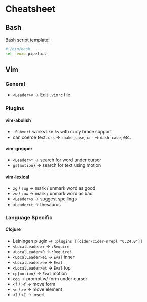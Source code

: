 # Cheatsheet

## Bash
Bash script template:
```bash
#!/bin/bash
set -euxo pipefail
```

## Vim

### General
* `<Leader>v` -> Edit `.vimrc` file

### Plugins

#### vim-abolish
* `:Subvert` works like `%s` with curly brace support
* can coerce text: `crs` -> `snake_case`, `cr-` -> `dash-case`, etc.


#### vim-grepper
* `<Leader>*` -> search for word under cursor
* `gs{motion}` -> search for text using motion

#### vim-lexical
* `zg` / `zug` -> mark / unmark word as good
* `zw` / `zuw` -> mark / unmark word as bad
* `<Leader>s` -> suggest spellings
* `<Leader>t` -> thesaurus

### Language Specific

#### Clojure
* Leiningen plugin -> `:plugins [[cider/cider-nrepl "0.24.0"]]`
* `<LocalLeader>r` -> `:Require`
* `<LocalLeader>R` -> `:Require!`
* `<LocalLeader>ei` -> `Eval` inner
* `<LocalLeader>ee` -> `Eval`
* `<LocalLeader>et` -> `Eval` top
* `cp{motion}` -> `Eval` motion
* `cqq` -> prompt w/ form under cursor
* `<f` / `>f` -> move form
* `<e` / `>e` -> move element
* `<I` / `>I` -> insert

